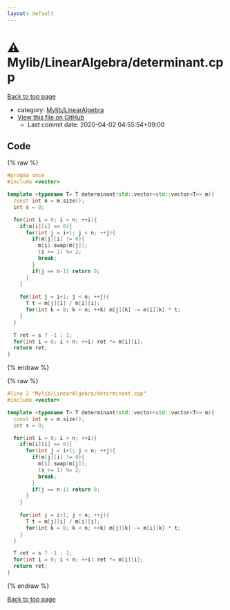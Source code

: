 ```yaml
---
layout: default
---
```


<!-- mathjax config similar to math.stackexchange -->
<script type="text/javascript" async
  src="https://cdnjs.cloudflare.com/ajax/libs/mathjax/2.7.5/MathJax.js?config=TeX-MML-AM_CHTML">
</script>
<script type="text/x-mathjax-config">
  MathJax.Hub.Config({
    TeX: { equationNumbers: { autoNumber: "AMS" }},
    tex2jax: {
      inlineMath: [ ['$','$'] ],
      processEscapes: true
    },
    "HTML-CSS": { matchFontHeight: false },
    displayAlign: "left",
    displayIndent: "2em"
  });
</script>

<script type="text/javascript" src="https://cdnjs.cloudflare.com/ajax/libs/jquery/3.4.1/jquery.min.js"></script>
<script src="https://cdn.jsdelivr.net/npm/jquery-balloon-js@1.1.2/jquery.balloon.min.js" integrity="sha256-ZEYs9VrgAeNuPvs15E39OsyOJaIkXEEt10fzxJ20+2I=" crossorigin="anonymous"></script>
<script type="text/javascript" src="../../../assets/js/copy-button.js"></script>
<link rel="stylesheet" href="../../../assets/css/copy-button.css" />


# :warning: Mylib/LinearAlgebra/determinant.cpp

<a href="../../../index.html">Back to top page</a>

* category: <a href="../../../index.html#c3630e6b34f6bdce63eb71de0fb5bdd6">Mylib/LinearAlgebra</a>
* <a href="{{ site.github.repository_url }}/blob/master/Mylib/LinearAlgebra/determinant.cpp">View this file on GitHub</a>
    - Last commit date: 2020-04-02 04:55:54+09:00




## Code

<a id="unbundled"></a>
{% raw %}
```cpp
#pragma once
#include <vector>

template <typename T> T determinant(std::vector<std::vector<T>> m){
  const int n = m.size();
  int s = 0;

  for(int i = 0; i < n; ++i){
    if(m[i][i] == 0){
      for(int j = i+1; j < n; ++j){
        if(m[j][i] != 0){
          m[i].swap(m[j]);
          (s += 1) %= 2;
          break; 
        }
        if(j == n-1) return 0;
      }
    }
    
    for(int j = i+1; j < n; ++j){
      T t = m[j][i] / m[i][i];
      for(int k = 0; k < n; ++k) m[j][k] -= m[i][k] * t;
    }
  }

  T ret = s ? -1 : 1;
  for(int i = 0; i < n; ++i) ret *= m[i][i];
  return ret;
}

```
{% endraw %}

<a id="bundled"></a>
{% raw %}
```cpp
#line 2 "Mylib/LinearAlgebra/determinant.cpp"
#include <vector>

template <typename T> T determinant(std::vector<std::vector<T>> m){
  const int n = m.size();
  int s = 0;

  for(int i = 0; i < n; ++i){
    if(m[i][i] == 0){
      for(int j = i+1; j < n; ++j){
        if(m[j][i] != 0){
          m[i].swap(m[j]);
          (s += 1) %= 2;
          break; 
        }
        if(j == n-1) return 0;
      }
    }
    
    for(int j = i+1; j < n; ++j){
      T t = m[j][i] / m[i][i];
      for(int k = 0; k < n; ++k) m[j][k] -= m[i][k] * t;
    }
  }

  T ret = s ? -1 : 1;
  for(int i = 0; i < n; ++i) ret *= m[i][i];
  return ret;
}

```
{% endraw %}

<a href="../../../index.html">Back to top page</a>

